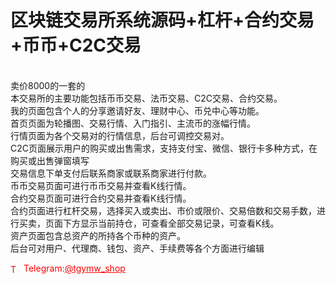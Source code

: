 # 区块链交易所系统源码+杠杆+合约交易+币币+C2C交易

<br>卖价8000的一套的<br>本交易所的主要功能包括币币交易、法币交易、C2C交易、合约交易。<br>我的页面包含个人的分享邀请好友、理财中心、币兑中心等功能。<br>首页页面为轮播图、交易行情、入门指引、主流币的涨幅行情。<br>行情页面为各个交易对的行情信息，后台可调控交易对。<br>C2C页面展示用户的购买或出售需求，支持支付宝、微信、银行卡多种方式，在购买或出售弹窗填写<br>交易信息下单支付后联系商家或联系商家进行付款。<br>币币交易页面可进行币币交易并查看K线行情。<br>合约交易页面可进行合约交易并查看K线行情。<br>合约页面进行杠杆交易，选择买入或卖出、市价或限价、交易倍数和交易手数，进行买卖，页面下方显示当前持仓，可查看全部交易记录，可查看K线。<br>资产页面包含总资产的所持各个币种的资产。<br>后台可对用户、代理商、钱包、资产、手续费等各个方面进行编辑<br>






<p style="color: red;"><img src="https://cdn-icons-png.flaticon.com/512/2111/2111646.png" alt="Telegram Icon" style="width: 16px; vertical-align: middle; margin-right: 5px;">Telegram:<a href="https://t.me/tgymw_shop" style="color: red;">@tgymw_shop</a></p>
